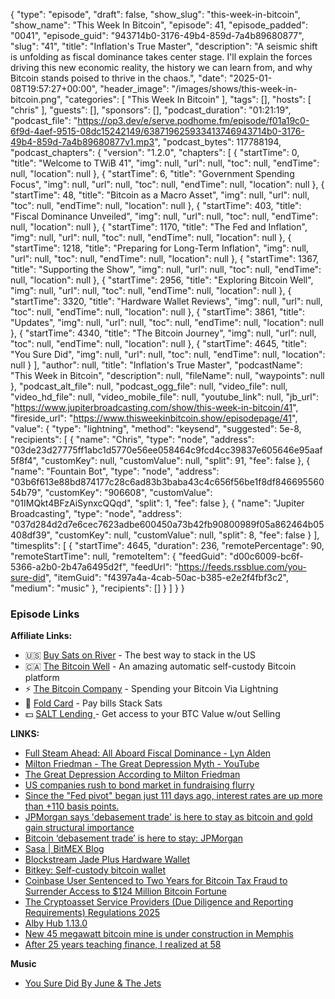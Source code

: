 {
  "type": "episode",
  "draft": false,
  "show_slug": "this-week-in-bitcoin",
  "show_name": "This Week In Bitcoin",
  "episode": 41,
  "episode_padded": "0041",
  "episode_guid": "943714b0-3176-49b4-859d-7a4b89680877",
  "slug": "41",
  "title": "Inflation's True Master",
  "description": "A seismic shift is unfolding as fiscal dominance takes center stage. I'll explain the forces driving this new economic reality, the history we can learn from, and why Bitcoin stands poised to thrive in the chaos.",
  "date": "2025-01-08T19:57:27+00:00",
  "header_image": "/images/shows/this-week-in-bitcoin.png",
  "categories": [
    "This Week In Bitcoin"
  ],
  "tags": [],
  "hosts": [
    "chris"
  ],
  "guests": [],
  "sponsors": [],
  "podcast_duration": "01:21:19",
  "podcast_file": "https://op3.dev/e/serve.podhome.fm/episode/f01a19c0-6f9d-4aef-9515-08dc15242149/638719625933413746943714b0-3176-49b4-859d-7a4b89680877v1.mp3",
  "podcast_bytes": 117788194,
  "podcast_chapters": {
    "version": "1.2.0",
    "chapters": [
      {
        "startTime": 0,
        "title": "Welcome to TWiB 41",
        "img": null,
        "url": null,
        "toc": null,
        "endTime": null,
        "location": null
      },
      {
        "startTime": 6,
        "title": "Government Spending Focus",
        "img": null,
        "url": null,
        "toc": null,
        "endTime": null,
        "location": null
      },
      {
        "startTime": 48,
        "title": "Bitcoin as a Macro Asset",
        "img": null,
        "url": null,
        "toc": null,
        "endTime": null,
        "location": null
      },
      {
        "startTime": 403,
        "title": "Fiscal Dominance Unveiled",
        "img": null,
        "url": null,
        "toc": null,
        "endTime": null,
        "location": null
      },
      {
        "startTime": 1170,
        "title": "The Fed and Inflation",
        "img": null,
        "url": null,
        "toc": null,
        "endTime": null,
        "location": null
      },
      {
        "startTime": 1218,
        "title": "Preparing for Long-Term Inflation",
        "img": null,
        "url": null,
        "toc": null,
        "endTime": null,
        "location": null
      },
      {
        "startTime": 1367,
        "title": "Supporting the Show",
        "img": null,
        "url": null,
        "toc": null,
        "endTime": null,
        "location": null
      },
      {
        "startTime": 2956,
        "title": "Exploring Bitcoin Well",
        "img": null,
        "url": null,
        "toc": null,
        "endTime": null,
        "location": null
      },
      {
        "startTime": 3320,
        "title": "Hardware Wallet Reviews",
        "img": null,
        "url": null,
        "toc": null,
        "endTime": null,
        "location": null
      },
      {
        "startTime": 3861,
        "title": "Updates",
        "img": null,
        "url": null,
        "toc": null,
        "endTime": null,
        "location": null
      },
      {
        "startTime": 4340,
        "title": "The Bitcoin Journey",
        "img": null,
        "url": null,
        "toc": null,
        "endTime": null,
        "location": null
      },
      {
        "startTime": 4645,
        "title": "You Sure Did",
        "img": null,
        "url": null,
        "toc": null,
        "endTime": null,
        "location": null
      }
    ],
    "author": null,
    "title": "Inflation's True Master",
    "podcastName": "This Week in Bitcoin",
    "description": null,
    "fileName": null,
    "waypoints": null
  },
  "podcast_alt_file": null,
  "podcast_ogg_file": null,
  "video_file": null,
  "video_hd_file": null,
  "video_mobile_file": null,
  "youtube_link": null,
  "jb_url": "https://www.jupiterbroadcasting.com/show/this-week-in-bitcoin/41",
  "fireside_url": "https://www.thisweekinbitcoin.show/episodepage/41",
  "value": {
    "type": "lightning",
    "method": "keysend",
    "suggested": 5e-8,
    "recipients": [
      {
        "name": "Chris",
        "type": "node",
        "address": "03de23d27775ff1abc1d5770e56ee058464c9fcd4cc39837e605646e95aaf5f8f4",
        "customKey": null,
        "customValue": null,
        "split": 91,
        "fee": false
      },
      {
        "name": "Fountain Bot",
        "type": "node",
        "address": "03b6f613e88bd874177c28c6ad83b3baba43c4c656f56be1f8df84669556054b79",
        "customKey": "906608",
        "customValue": "01IMQkt4BFzAiSynxcQQqd",
        "split": 1,
        "fee": false
      },
      {
        "name": "Jupiter Broadcasting",
        "type": "node",
        "address": "037d284d2d7e6cec7623adbe600450a73b42fb90800989f05a862464b05408df39",
        "customKey": null,
        "customValue": null,
        "split": 8,
        "fee": false
      }
    ],
    "timesplits": [
      {
        "startTime": 4645,
        "duration": 236,
        "remotePercentage": 90,
        "remoteStartTime": null,
        "remoteItem": {
          "feedGuid": "d00c6009-bc6f-5366-a2b0-2b47a6495d2f",
          "feedUrl": "https://feeds.rssblue.com/you-sure-did",
          "itemGuid": "f4397a4a-4cab-50ac-b385-e2e2f4fbf3c2",
          "medium": "music"
        },
        "recipients": []
      }
    ]
  }
}


### Episode Links

**Affiliate Links:**

* 🇺🇸 [Buy Sats on River](https://river.com/signup?r=3CT4V56E) \- The best way to stack in the US
* 🇨🇦 [The Bitcoin Well](https://www.bitcoinwell.com/jupiter) \- An amazing automatic self-custody Bitcoin platform
* ⚡ [The Bitcoin Company](https://app.thebitcoincompany.com/signup?ref=JUPITER) \- Spending your Bitcoin Via Lightning
* 🏦 [Fold Card](https://use.foldapp.com/r/XNHPXTFC) \- Pay bills Stack Sats
* 💵 [SALT Lending ](https://borrower.saltlending.com/register?referralCode=GkPQdbqWG)\- Get access to your BTC Value w/out Selling

**LINKS:**

* [Full Steam Ahead: All Aboard Fiscal Dominance - Lyn Alden](https://www.lynalden.com/full-steam-ahead-all-aboard-fiscal-dominance/)
* [Milton Friedman - The Great Depression Myth - YouTube](https://www.youtube.com/watch?v=dgyQsIGLt_w)
* [The Great Depression According to Milton Friedman](https://fee.org/articles/the-great-depression-according-to-milton-friedman/)
* [US companies rush to bond market in fundraising flurry ](https://www.reuters.com/markets/rates-bonds/us-companies-rush-bond-market-fundraising-flurry-2025-01-06/)
* [Since the "Fed pivot" began just 111 days ago, interest rates are up more than +110 basis points.](https://x.com/KobeissiLetter/status/1876661127876141233)
* [JPMorgan says 'debasement trade' is here to stay as bitcoin and gold gain structural importance](https://www.theblock.co/post/333107/jpmorgan-debasement-trade-bitcoin-gold)
* [Bitcoin ‘debasement trade’ is here to stay: JPMorgan](https://cointelegraph.com/news/bitcoin-debasement-trade-jpmorgan)
* [Sasa | BitMEX Blog](https://blog.bitmex.com/sasa/)
* [Blockstream Jade Plus Hardware Wallet](https://store.blockstream.com/products/jade-plus)
* [Bitkey: Self-custody bitcoin wallet](https://bitkey.build/)
* [Coinbase User Sentenced to Two Years for Bitcoin Tax Fraud to Surrender Access to $124 Million Bitcoin Fortune](https://www.nobsbitcoin.com/coinbase-user-sentenced-to-two-years-for-bitcoin-tax-fraud-to-surrender-access-to-124-million-bitcoin-fortune/)
* [The Cryptoasset Service Providers (Due Diligence and Reporting Requirements) Regulations 2025](https://bitcoinpolicyuk.substack.com/p/the-cryptoasset-service-providers)
* [Alby Hub 1.13.0](https://github.com/getAlby/hub/releases/tag/v1.13.0)
* [New 45 megawatt bitcoin mine is under construction in Memphis](https://x.com/DocumentingBTC/status/1873065409102168170)
* [After 25 years teaching finance, I realized at 58](https://x.com/SimplyBitcoinTV/status/1876679181066801425)

**Music**

* [You Sure Did By June & The Jets](https://podcastindex.org/podcast/6888833?episode=21744213077)
